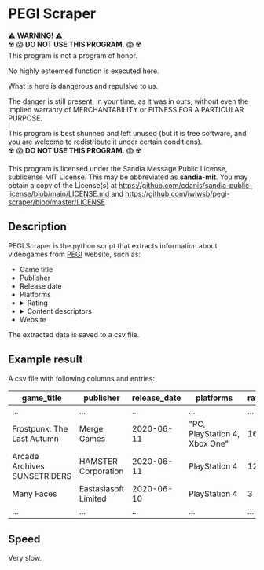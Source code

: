 # PEGI Scraper

:warning: <b>WARNING!</b> :warning:<br />
:radioactive: :scream: <b>DO NOT USE THIS PROGRAM.</b> :scream: :radioactive:<br />
This program is not a program of honor.

No highly esteemed function is executed here.

What is here is dangerous and repulsive to us.

The danger is still present, in your time, as it was in ours,
without even the implied warranty of MERCHANTABILITY or
FITNESS FOR A PARTICULAR PURPOSE.

This program is best shunned and left unused (but it is free software,
and you are welcome to redistribute it under certain conditions).<br />
:radioactive: :scream: <b>DO NOT USE THIS PROGRAM.</b> :scream: :radioactive:

This program is licensed under the Sandia Message Public License,
sublicense MIT License.
This may be abbreviated as <b>sandia-mit</b>.
You may obtain a copy of the License(s) at
https://github.com/cdanis/sandia-public-license/blob/main/LICENSE.md and
https://github.com/iwiwsb/pegi-scraper/blob/master/LICENSE

## Description
PEGI Scraper is the python script that extracts information about videogames from [PEGI](https://pegi.info) website, such as:
<ul>
  <li>Game title</li>
  <li>Publisher</li>
  <li>Release date</li>
  <li>Platforms</li>
  <li>
    <details>
      <summary>Rating</summary>
      <ul>
        <li>3+</li>
        <li>7+</li>
        <li>12+</li>
        <li>16+</li>
        <li>18+</li>
      </ul>
    </details>
  </li>
  <li>
    <details>
      <summary>Content descriptors</summary>
      <ul>
        <li>Bad language</li>
        <li>Discrimination</li>
        <li>Drugs</li>
        <li>Fear</li>
        <li>Horror</li>
        <li>Gambling</li>
        <li>In-Game Purchases</li>
        <li>Sex</li>
        <li>Violence</li>
      </ul>
    </details>
  </li>
  <li>Website</li>
</ul>

The extracted data is saved to a csv file.

## Example result
A csv file with following columns and entries:

|game_title|publisher|release_date|platforms |rating|descriptors|website|
|----------|---------|------------|----------|------|-----------|-------|
|...|...|...|...|...|...|...|
|Frostpunk: The Last Autumn|Merge Games|2020-06-11|"PC, PlayStation&nbsp;4, Xbox&nbsp;One"|16|Bad Language|http://www.frostpunkgame.com/|
|Arcade Archives SUNSETRIDERS|HAMSTER Corporation|2020-06-11|PlayStation&nbsp;4|12|Violence| |
|Many Faces|Eastasiasoft Limited|2020-06-10|PlayStation&nbsp;4|3| |http://www.eastasiasoft.com|
|...|...|...|...|...|...|...|

## Speed
Very slow.

